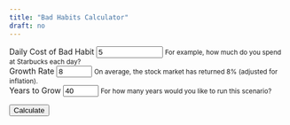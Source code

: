 ```yaml
---
title: "Bad Habits Calculator"
draft: no
---
```



<script src="https://unpkg.com/intersection-observer"></script>
<script src="https://unpkg.com/scrollama"></script>
<script src="https://d3js.org/d3.v6.js"></script>

<main>
<form>
  <div class="container">
    <div class="row">
      <div class="form-group col-sm-4">
        <label for="bad_habit">Daily Cost of Bad Habit</label>
        <input type="number" class="form-control" id="bad_habit" aria-describedby="bad_habit_help" value="5" min="0" max="1000000000">
        <small id="bad_habit_help" class="form-text text-muted">For example, how much do you spend at Starbucks each day?</small>
      </div>
      <div class="form-group col-sm-4">
        <label for="growth_rate">Growth Rate</label>
        <input type="number" class="form-control" id="growth_rate" aria-describedby="current_investments_help" value="8" min="0" max="100">
        <small id="current_investments_help" class="form-text text-muted">On average, the stock market has returned 8% (adjusted for inflation).</small>
      </div>
      <div class="form-group col-sm-4">
        <label for="years_contributing">Years to Grow</label>
        <input type="number" class="form-control" id="years_contributing" aria-describedby="years_contributing" value="40" min="2" max="100">
        <small id="years_contributing_help" class="form-text text-muted">For how many years would you like to run this scenario?</small>
      </div>
    </div>
  </div>
</form>

<section id="scrolly3">
    <button class="btn btn-primary vis-btn" onclick="runfv()">Calculate</button>
    <figure>
      <div id="future_value"></div>
    </figure>
</section>
  
</main>


<style>

  #scrolly1, #scrolly2 {
    position: relative;
    background-color: #ffffff;
    padding: 1rem;
  }

  article {
    position: relative;
    padding: 0;
    max-width: 20rem;
    margin: 0 auto;
  }
  figure {
    position: -webkit-sticky;
    position: sticky;
    left: 0;
    width: 100%;
    margin: 0;
    -webkit-transform: translate3d(0, 0, 0);
    -moz-transform: translate3d(0, 0, 0);
    transform: translate3d(0, 0, 0);
    background-color: #fff;
    -webkit-transform:translateZ(0px);
    -moz-transform:translateZ(0px);
    -o-transform:translateZ(0px);
    transform:translateZ(0px);
    z-index:0;
  }
  
  figure p {
    text-align: center;
    padding: 1rem;
    position: absolute;
    top: 50%;
    left: 50%;
    -moz-transform: translate(-50%, -50%);
    -webkit-transform: translate(-50%, -50%);
    transform: translate(-50%, -50%);
    -webkit-transform:translateZ(0px);
    -moz-transform:translateZ(0px);
    -o-transform:translateZ(0px);
    transform:translateZ(0px);
    z-index:0;
    font-size: 8rem;
    font-weight: 900;
    color: #fff;
  }
  .step {
    position: relative;
    margin: 0 auto 2rem auto;
    color: #000000;
    // background-color: rgba(0, 0, 0, .1);
    background-color: #fff;
    border: 1px solid;
    box-shadow: 2px 5px 2px 2px #888888;
    text-align: center;
    -webkit-transform:translateZ(0px);
    -moz-transform:translateZ(1000px);
    -o-transform:translateZ(1000px);
    transform:translateZ(1000px);
    z-index:1000;
  }
  .step:last-child {
    margin-bottom: 80vh;
  }
  .step.is-active p {
    background-color: #3CB371;
    color: #fff;
  }
  .step p {
    text-align: center;
    padding: 1rem;
    font-size: 1.5rem;
    background-color: #d5d5d5;
    color: #fff;
  }
  .step div {
    padding-left: .5rem;
    padding-right: .5rem;
  }
  
  .btn-holder {
    text-align: center;
  }
  
  .overlay {
        fill: none;
        pointer-events: all;
    }

    .focus circle {
        fill: steelblue;
    }

    .tooltip {
        width: 150px;
        padding: 4px 10px;
        border: 1px solid #aaa;
        border-radius: 4px;
        box-shadow: 2px 2px 4px rgba(0,0,0,0.3);
        position: absolute;
        background-color: white;
        font-size: 14px;
        pointer-events: none;
        -webkit-transition: all 0.25s;
        -moz-transition: all 0.25s;
        -ms-transition: all 0.25s;
        -o-transition: all 0.25s;
        transition: all 0.25s;
        opacity: 1 !important;
    }

    .tooltip div {
        margin: 3px 0;
    }

    .tooltip-date, .tooltip-likes {
        font-weight: bold;
    }

</style>



<script>

  function runfv() {
  
    d3.select(".future_value_line").remove();
    d3.select(".future_value").remove();

    // Get variables from inputs
    var annual_contributions = 365*Number(document.getElementById('bad_habit').value);
      current_investments = 0;
      growth_rate = Number(document.getElementById('growth_rate').value);
      years_contributing = Number(document.getElementById('years_contributing').value);


    // Calculate FV Numbers
    var future_value_data = [{x: 0, y: current_investments}];
    
    for(let i=0; i < years_contributing; i++) {
    
      future_value_data[i+1] = {x: i+1, y: Number(((future_value_data[i].y + annual_contributions) * (1 + growth_rate/100)).toFixed(2))};
    
    }
    
      // Set axes
      // Create the X axis:
      x.domain([0, years_contributing]);
      svg.selectAll(".myXaxis")
        .call(xAxis);
      
      // create the Y axis
      y.domain([d3.min(future_value_data, d => d.y) - 200000, d3.max(future_value_data, d => d.y) + 200000 ]);
      svg.selectAll(".myYaxis")
        .transition()
        .duration(1000)
        .call(yAxis);
      
      // Create scales
      const yScale = d3
        .scaleLinear()
        .range([height, 0])
        .domain([d3.min(future_value_data, d => d.y) - 200000, d3.max(future_value_data, d => d.y) + 200000 ]);
        
      const xScale = d3
        .scaleLinear()
        .range([0, width])
        .domain([0, years_contributing]);
        
      const fire_number_line = d3
           .line()
           .x(d => xScale(d.x))
           .y(d => yScale(d.y));

      
      // Add path
      const fv_path = svg
        .append("path")
        .datum(future_value_data)
        .attr("class", "future_value_line")
        .attr("fill", "none")
        .attr("stroke", "#3CB371")
        .attr("stroke-linejoin", "round")
        .attr("stroke-linecap", "round")
        .attr("stroke-width", 3)
        .attr("d", fire_number_line);

      const fv_pathLength = fv_path.node().getTotalLength();

      svg.append("text")
        .attr("x", xScale(future_value_data.length-7))
        .attr("y", yScale(future_value_data[future_value_data.length-2].y))
        .attr("class", "future_value")
        .text("Future Value");
      
      const fv_transitionPath = d3
        .transition()
        .ease(d3.easeSin)
        .duration(2000);

      fv_path
        .attr("stroke-dashoffset", fv_pathLength)
        .attr("stroke-dasharray", fv_pathLength)
        .transition(fv_transitionPath)
        .attr("stroke-dashoffset", 0);
        
        
        var tooltip = d3
            .select("#future_value")
            .append("div")
            .attr("class", "tooltip")
            .style("display", "none");

        var focus = svg.append("g")
            .attr("class", "focus")
            .style("display", "none");

        focus.append("circle")
            .attr("r", 5);

        var tooltipDate = tooltip.append("div");
        tooltipDate.append("span")
            .attr("class", "tooltip-title")
            .text("Value: ");

        var tooltipDateValue = tooltipDate.append("span")
            .attr("class", "tooltip-date");
            
        var tooltipLikes = tooltip.append("div");
        tooltipLikes.append("span")
            .attr("class", "tooltip-title")
            .text("Year: ");

        var tooltipLikesValue = tooltipLikes.append("span")
            .attr("class", "tooltip-likes");

        svg.append("rect")
            .attr("class", "overlay")
            .attr("width", width)
            .attr("height", height)
            .on("mouseover", function() { focus.style("display", null); tooltip.style("display", null);  })
            .on("mouseout", function() { focus.style("display", "none"); tooltip.style("display", "none"); })
            .on("mousemove", mousemove);

        
        function mousemove() {
            var x0 = x.invert(d3.pointer(event,this)[0]),
                i = bisectX(future_value_data, x0, 1),
                d0 = future_value_data[i - 1],
                d1 = future_value_data[i],
                d = x0 - d0.x > d1.x - x0 ? d1 : d0;
            focus.attr("transform", "translate(" + x(d.x) + "," + y(d.y) + ")");
            tooltip.attr("style", "left:" + (x(d.x) + 64) + "px;top:" + y(d.y) + "px;");
            tooltip.select(".tooltip-date").text("$" +d.y);
            tooltip.select(".tooltip-likes").text(d.x);
        }
      
        svg.append("text")             
          .attr("transform",
                "translate(" + (width/2) + " ," + 
                               (margin.top + 20) + ")")
          .style("text-anchor", "middle")
          .style("font-size", "large")
          .text("Your bad habit really costs $" + d3.max(future_value_data, d => d.y) + ".");
        
    
    
    // Create a paragraph summary
    
    // Generate a table of the outputs

  }
  
  // parse the date / time
  var bisectX = d3.bisector(function(d) { return d.x; }).left;
  
  // Initialize graph
  // set the dimensions and margins of the graph
  const margin = {top: 10, right: 30, bottom: 30, left: 75},
    parentDivmd = document.getElementById("future_value");
    width = parentDivmd.clientWidth - margin.left - margin.right;
    height = 400;
  
  // append the svg object to the body of the page
  const svg = d3.select("#future_value")
    .append("svg")
      .attr("width", width + margin.left + margin.right)
      .attr("height", height + margin.top + margin.bottom)
    .append("g")
      .attr("transform", `translate(${margin.left},${margin.top})`);
  
  // Initialise a X axis:
  const x = d3.scaleLinear().range([0,width]);
  const xAxis = d3.axisBottom().scale(x);
  svg.append("g")
    .attr("transform", `translate(0, ${height})`)
    .attr("class","myXaxis");
    
  // Initialize an Y axis
  const y = d3.scaleLinear().range([height, 0]);
  const yAxis = d3.axisLeft().scale(y);
  svg.append("g")
    .attr("class","myYaxis");
  
  // text label for the y axis
  svg.append("text")
      .attr("transform", "rotate(-90)")
      .attr("y", 0 - margin.left)
      .attr("x",0 - (height / 2))
      .attr("dy", "1em")
      .style("text-anchor", "middle")
      .text("Value in Dollars");
  
  // text label for the x axis
  svg.append("text")             
      .attr("transform",
            "translate(" + (width/2) + " ," + 
                           (height + margin.top + 20) + ")")
      .style("text-anchor", "middle")
      .text("Years");
  
  // Have things run on load
  runfv();
  
</script>

